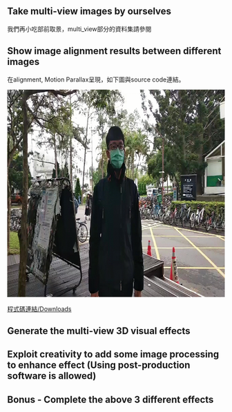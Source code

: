 ## Take multi-view images by ourselves

我們再小吃部前取景，multi_view部分的資料集請參閱


## Show image alignment results between different images

在alignment, Motion Parallax呈現，如下圖與source code連結。

<img src='Motion parallax/Motion parallax.gif' width = "640" height="480">

[程式碼連結/Downloads](https://drive.google.com/file/d/1jk72tJ9wHROH4z565PjWAhtO1d9P3etD/view)

## Generate the multi-view 3D visual effects



## Exploit creativity to add some image processing to enhance effect (Using post-production software is allowed)



## Bonus - Complete the above 3 different effects
